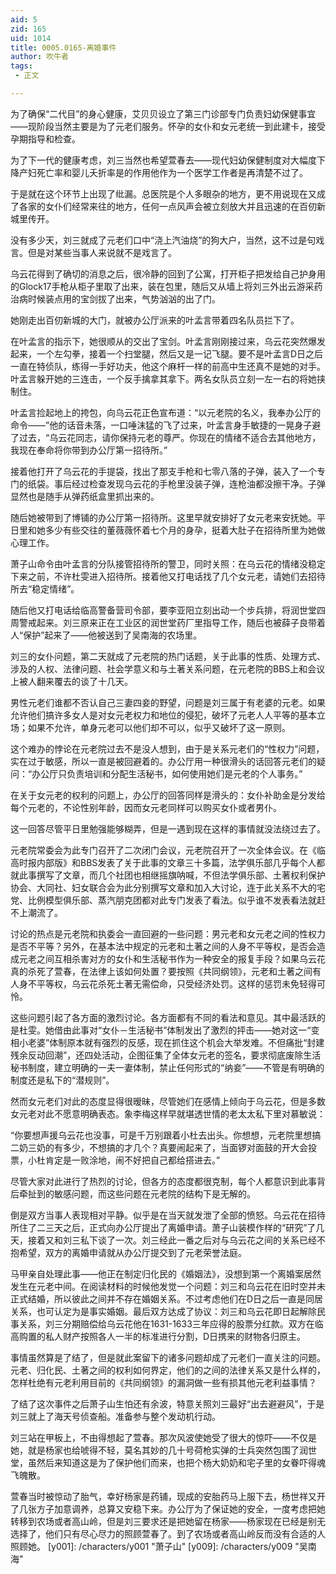 ```yaml
---
aid: 5
zid: 165
uid: 1014
title: 0005.0165-离婚事件
author: 吹牛者
tags: 
 - 正文

---
```




  为了确保“二代目”的身心健康，艾贝贝设立了第三门诊部专门负责妇幼保健事宜——现阶段当然主要是为了元老们服务。怀孕的女仆和女元老统一到此建卡，接受孕期指导和检查。

  为了下一代的健康考虑，刘三当然也希望萱春去——现代妇幼保健制度对大幅度下降产妇死亡率和婴儿夭折率是的作用他作为一个医学工作者是再清楚不过了。

  于是就在这个环节上出现了纰漏。总医院是个人多眼杂的地方，更不用说现在又成了各家的女仆们经常来往的地方，任何一点风声会被立刻放大并且迅速的在百仞新城里传开。

  没有多少天，刘三就成了元老们口中“浇上汽油烧”的狗大户，当然，这不过是句戏言。但是对某些当事人来说就不是戏言了。

  乌云花得到了确切的消息之后，很冷静的回到了公寓，打开柜子把发给自己护身用的Glock17手枪从柜子里取了出来，装在包里，随后又从墙上将刘三外出云游采药治病时候装点用的宝剑拔了出来，气势汹汹的出了门。

  她刚走出百仞新城的大门，就被办公厅派来的叶孟言带着四名队员拦下了。

  在叶孟言的指示下，她很顺从的交出了宝剑。叶孟言刚刚接过来，乌云花突然爆发起来，一个左勾拳，接着一个扫堂腿，然后又是一记飞腿。要不是叶孟言D日之后一直在特侦队，练得一手好功夫，他这个麻杆一样的前高中生还真不是她的对手。叶孟言躲开她的三连击，一个反手擒拿其拿下。两名女队员立刻一左一右的将她挟制住。

  叶孟言捡起地上的挎包，向乌云花正色宣布道：“以元老院的名义，我奉办公厅的命令——”他的话音未落，一口唾沫猛的飞了过来，叶孟言身手敏捷的一晃身子避了过去，“乌云花同志，请你保持元老的尊严。你现在的情绪不适合去其他地方，我现在奉命将你带到办公厅第一招待所。”

  接着他打开了乌云花的手提袋，找出了那支手枪和七零八落的子弹，装入了一个专门的纸袋。事后经过检查发现乌云花的手枪里没装子弹，连枪油都没擦干净。子弹显然也是随手从弹药纸盒里抓出来的。

  随后她被带到了博铺的办公厅第一招待所。这里早就安排好了女元老来安抚她。平日里和她多少有些交往的董薇薇怀着七个月的身孕，挺着大肚子在招待所里为她做心理工作。

  萧子山命令由叶孟言的分队接管招待所的警卫，同时关照：在乌云花的情绪没稳定下来之前，不许杜雯进入招待所。接着他又打电话找了几个女元老，请她们去招待所去“稳定情绪”。

  随后他又打电话给临高警备营司令部，要李亚阳立刻出动一个步兵排，将润世堂四周警戒起来。刘三原来正在工业区的润世堂药厂里指导工作，随后也被薛子良带着人“保护”起来了——他被送到了吴南海的农场里。

  刘三的女仆问题，第二天就成了元老院的热门话题，关于此事的性质、处理方式、涉及的人权、法律问题、社会学意义和与土著关系问题，在元老院的BBS上和会议上被人翻来覆去的谈了十几天。

  男性元老们谁都不否认自己三妻四妾的野望，问题是刘三属于有老婆的元老。如果允许他们搞许多女人是对女元老权力和地位的侵犯，破坏了元老人人平等的基本立场；如果不允许，单身元老可以他们却不可以，似乎又破坏了这一原则。

  这个难办的悖论在元老院过去不是没人想到，由于是关系元老们的“性权力”问题，实在过于敏感，所以一直是被回避着的。办公厅用一种很滑头的话回答元老们的疑问：“办公厅只负责培训和分配生活秘书，如何使用她们是元老的个人事务。”

  在关于女元老的权利的问题上，办公厅的回答同样是滑头的：女仆补助金是分发给每个元老的，不论性别年龄，因而女元老同样可以购买女仆或者男仆。

  这一回答尽管平日里勉强能够糊弄，但是一遇到现在这样的事情就没法绕过去了。

  元老院常委会为此专门召开了二次闭门会议，元老院召开了一次全体会议。在《临高时报内部版》和BBS发表了关于此事的文章三十多篇，法学俱乐部几乎每个人都就此事撰写了文章，而几个社团也相继摇旗呐喊，不但法学俱乐部、土著权利保护协会、大同社、妇女联合会为此分别撰写文章和加入大讨论，连于此关系不大的宅党、比例模型俱乐部、蒸汽朋克团都对此专门发表了看法。似乎谁不发表看法就赶不上潮流了。

  讨论的热点是元老院和执委会一直回避的一些问题：男元老和女元老之间的性权力是否不平等？另外，在基本法中规定的元老和土著之间的人身不平等权，是否会造成元老之间互相杀害对方的女仆和生活秘书作为一种安全的报复手段？如果乌云花真的杀死了萱春，在法律上该如何处置？要按照《共同纲领》，元老和土著之间有人身不平等权，乌云花杀死土著无需偿命，只受经济处罚。这样的惩罚未免轻得可怜。

  这些问题引起了各方面的激烈讨论。各方面都有不同的看法和意见。其中最活跃的是杜雯。她借由此事对“女仆－生活秘书”体制发出了激烈的抨击——她对这一“变相小老婆”体制原本就有强烈的反感，现在抓住这个机会大举发难。不但痛批“封建残余反动回潮”，还四处活动，企图征集了全体女元老的签名，要求彻底废除生活秘书制度，建立明确的一夫一妻体制，禁止任何形式的“纳妾”——不管是有明确的制度还是私下的“潜规则”。

  然而女元老们对此的态度显得很暧昧，尽管她们在感情上倾向于乌云花，但是多数女元老对此不愿意明确表态。象李梅这样早就堪透世情的老太太私下里对慕敏说：

  “你要想声援乌云花也没事，可是千万别跟着小杜去出头。你想想，元老院里想搞二奶三奶的有多少，不想搞的才几个？真要闹起来了，当面锣对面鼓的开大会投票，小杜肯定是一败涂地，闹不好把自己都给搭进去。”

  尽管大家对此进行了热烈的讨论，但各方的态度都很克制，每个人都意识到此事背后牵扯到的敏感问题，而这些问题在元老院的结构下是无解的。

  倒是双方当事人表现相对平静。似乎是在当天就发泄了全部的愤怒。乌云花在招待所住了二三天之后，正式向办公厅提出了离婚申请。萧子山装模作样的“研究”了几天，接着又和刘三私下谈了一次。刘三经此一番之后对与乌云花之间的关系已经不抱希望，双方的离婚申请就从办公厅提交到了元老荣誉法庭。

  马甲亲自处理此事——他正在制定归化民的《婚姻法》，没想到第一个离婚案居然发生在元老中间。在阅读材料的时候他发觉一个问题：刘三和乌云花在旧时空并未正式结婚，所以彼此之间并不存在婚姻关系。不过考虑他们在D日之后一直是同居关系，也可认定为是事实婚姻。最后双方达成了协议：刘三和乌云花即日起解除民事关系，刘三分期赔偿给乌云花他在1631-1633三年应得的股票分红款。双方在临高购置的私人财产按照各人一半的标准进行分割，D日携来的财物各归原主。

  事情虽然算是了结了，但是就此案留下的诸多问题却成了元老们一直关注的问题。元老、归化民、土著之间的权利如何界定，他们的之间的法律关系又是什么样的，怎样杜绝有元老利用目前的《共同纲领》的漏洞做一些有损其他元老利益事情？

  了结了这次事件之后萧子山生怕还有余波，特意关照刘三最好“出去避避风”，于是刘三就上了海天号侦查船。准备参与整个发动机行动。

  刘三站在甲板上，不由得想起了萱春。那次风波使她受了很大的惊吓——不仅是她，就是杨家也给唬得不轻，莫名其妙的几十号荷枪实弹的士兵突然包围了润世堂，虽然后来知道这是为了保护他们而来，也把个杨大奶奶和宅子里的女眷吓得魂飞魄散。

  萱春当时被惊动了胎气，幸好杨家是药铺，现成的安胎药马上服下去，杨世祥又开了几张方子加意调养，总算又安稳下来。办公厅为了保证她的安全，一度考虑把她转移到农场或者高山岭，但是刘三要求还是把她留在杨家——杨家现在已经是别无选择了，他们只有尽心尽力的照顾萱春了。到了农场或者高山岭反而没有合适的人照顾她。
[y001]: /characters/y001 "萧子山"
[y009]: /characters/y009 "吴南海"



